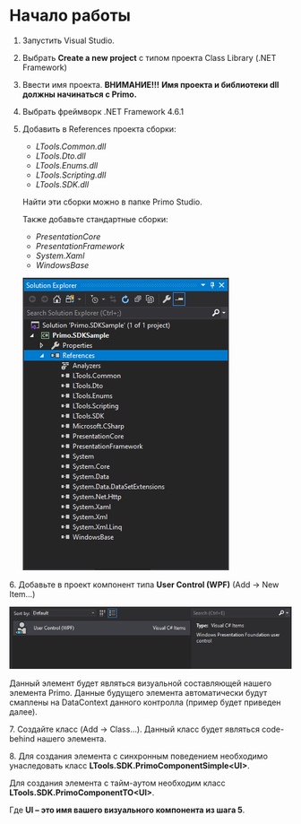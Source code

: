 # Начало работы

1. Запустить Visual Studio.
2. Выбрать **Create a new project** с типом проекта Class Library (.NET Framework)
3. Ввести имя проекта. **ВНИМАНИЕ!!!** **Имя проекта и библиотеки dll должны начинаться с Primo.** 
4. Выбрать фреймворк .NET Framework 4.6.1
5. Добавить в References проекта сборки:
   * _LTools.Common.dll_
   * _LTools.Dto.dll_
   * _LTools.Enums.dll_
   * _LTools.Scripting.dll_
   * _LTools.SDK.dll_

   Найти эти сборки можно в папке Primo Studio.

   Также добавьте стандартные сборки:

   * _PresentationCore_
   * _PresentationFramework_
   * _System.Xaml_
   * _WindowsBase_

   ![](<../../.gitbook/assets/0 (133).png>)

6\. Добавьте в проект компонент типа **User Control (WPF)** (Add -> New Item…)

![](<../../.gitbook/assets/1 (118).png>)

   Данный элемент будет являться визуальной составляющей нашего элемента Primo. Данные будущего элемента автоматически будут смаплены на DataContext данного контролла (пример будет приведен далее).

7\. Создайте класс (Add -> Class…). Данный класс будет являться code-behind нашего элемента.

8\. Для создания элемента с синхронным поведением необходимо унаследовать класс **LTools.SDK.PrimoComponentSimple\<UI>**. 

Для создания элемента с тайм-аутом необходим класс **LTools.SDK.PrimoComponentTO\<UI>**.

Где **UI – это имя вашего визуального компонента из шага 5**.

